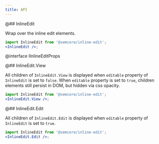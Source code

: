 ```yaml
---
title: API
---
```


@## InlineEdit

Wrap over the inline edit elements.

```jsx
import InlineEdit from '@semcore/inline-edit';
<InlineEdit />;
```

@interface IInlineEditProps

@## InlineEdit.View

All children of `InlineEdit.View` is displayed when `editable` property of `InlineEdit` is set to `false`. When `editable` property is set to `true`, children elements still persist in DOM, but hidden via css opacity.

```jsx
import InlineEdit from '@semcore/inline-edit';
<InlineEdit.View />;
```

@## InlineEdit.Edit

All children of `InlineEdit.Edit` is displayed when `editable` property of `InlineEdit` is set to `true`.

```jsx
import InlineEdit from '@semcore/inline-edit';
<InlineEdit.Edit />;
```
